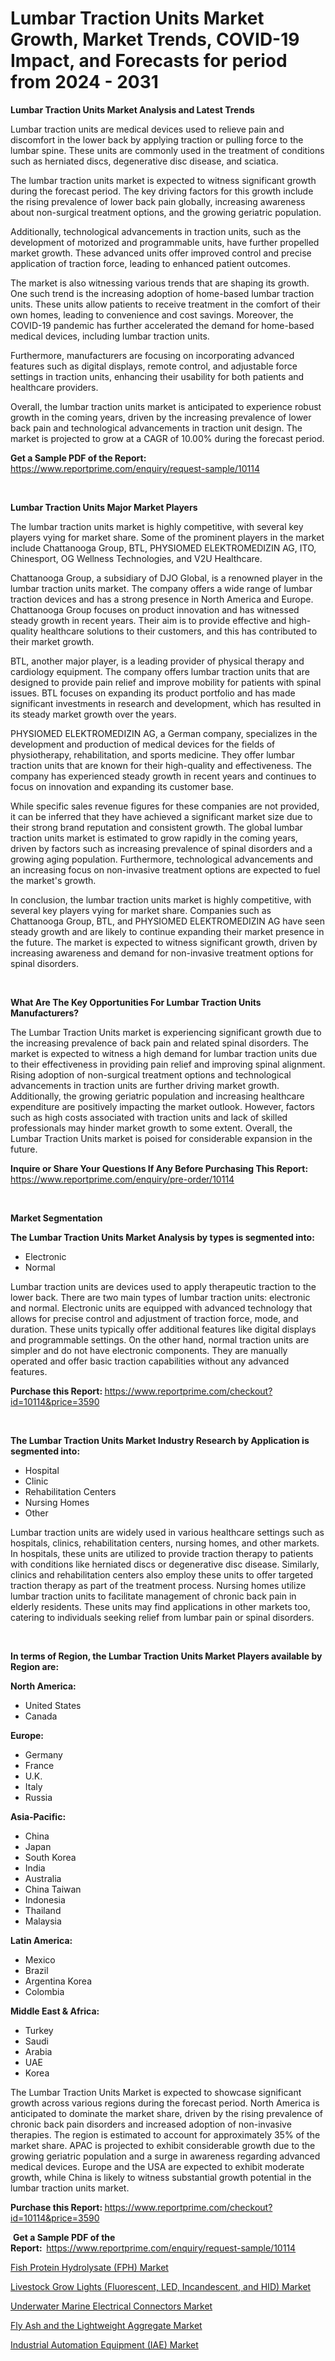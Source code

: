 <p><h1>Lumbar Traction Units Market Growth, Market Trends, COVID-19 Impact, and Forecasts for period from 2024 - 2031</h1></p><p><strong>Lumbar Traction Units Market Analysis and Latest Trends</strong></p>
<p><p>Lumbar traction units are medical devices used to relieve pain and discomfort in the lower back by applying traction or pulling force to the lumbar spine. These units are commonly used in the treatment of conditions such as herniated discs, degenerative disc disease, and sciatica.</p><p>The lumbar traction units market is expected to witness significant growth during the forecast period. The key driving factors for this growth include the rising prevalence of lower back pain globally, increasing awareness about non-surgical treatment options, and the growing geriatric population.</p><p>Additionally, technological advancements in traction units, such as the development of motorized and programmable units, have further propelled market growth. These advanced units offer improved control and precise application of traction force, leading to enhanced patient outcomes.</p><p>The market is also witnessing various trends that are shaping its growth. One such trend is the increasing adoption of home-based lumbar traction units. These units allow patients to receive treatment in the comfort of their own homes, leading to convenience and cost savings. Moreover, the COVID-19 pandemic has further accelerated the demand for home-based medical devices, including lumbar traction units.</p><p>Furthermore, manufacturers are focusing on incorporating advanced features such as digital displays, remote control, and adjustable force settings in traction units, enhancing their usability for both patients and healthcare providers.</p><p>Overall, the lumbar traction units market is anticipated to experience robust growth in the coming years, driven by the increasing prevalence of lower back pain and technological advancements in traction unit design. The market is projected to grow at a CAGR of 10.00% during the forecast period.</p></p>
<p><strong>Get a Sample PDF of the Report:&nbsp;</strong> <a href="https://www.reportprime.com/enquiry/request-sample/10114">https://www.reportprime.com/enquiry/request-sample/10114</a></p>
<p>&nbsp;</p>
<p><strong>Lumbar Traction Units Major Market Players</strong></p>
<p><p>The lumbar traction units market is highly competitive, with several key players vying for market share. Some of the prominent players in the market include Chattanooga Group, BTL, PHYSIOMED ELEKTROMEDIZIN AG, ITO, Chinesport, OG Wellness Technologies, and V2U Healthcare.</p><p>Chattanooga Group, a subsidiary of DJO Global, is a renowned player in the lumbar traction units market. The company offers a wide range of lumbar traction devices and has a strong presence in North America and Europe. Chattanooga Group focuses on product innovation and has witnessed steady growth in recent years. Their aim is to provide effective and high-quality healthcare solutions to their customers, and this has contributed to their market growth.</p><p>BTL, another major player, is a leading provider of physical therapy and cardiology equipment. The company offers lumbar traction units that are designed to provide pain relief and improve mobility for patients with spinal issues. BTL focuses on expanding its product portfolio and has made significant investments in research and development, which has resulted in its steady market growth over the years.</p><p>PHYSIOMED ELEKTROMEDIZIN AG, a German company, specializes in the development and production of medical devices for the fields of physiotherapy, rehabilitation, and sports medicine. They offer lumbar traction units that are known for their high-quality and effectiveness. The company has experienced steady growth in recent years and continues to focus on innovation and expanding its customer base.</p><p>While specific sales revenue figures for these companies are not provided, it can be inferred that they have achieved a significant market size due to their strong brand reputation and consistent growth. The global lumbar traction units market is estimated to grow rapidly in the coming years, driven by factors such as increasing prevalence of spinal disorders and a growing aging population. Furthermore, technological advancements and an increasing focus on non-invasive treatment options are expected to fuel the market's growth.</p><p>In conclusion, the lumbar traction units market is highly competitive, with several key players vying for market share. Companies such as Chattanooga Group, BTL, and PHYSIOMED ELEKTROMEDIZIN AG have seen steady growth and are likely to continue expanding their market presence in the future. The market is expected to witness significant growth, driven by increasing awareness and demand for non-invasive treatment options for spinal disorders.</p></p>
<p>&nbsp;</p>
<p><strong>What Are The Key Opportunities For Lumbar Traction Units Manufacturers?</strong></p>
<p><p>The Lumbar Traction Units market is experiencing significant growth due to the increasing prevalence of back pain and related spinal disorders. The market is expected to witness a high demand for lumbar traction units due to their effectiveness in providing pain relief and improving spinal alignment. Rising adoption of non-surgical treatment options and technological advancements in traction units are further driving market growth. Additionally, the growing geriatric population and increasing healthcare expenditure are positively impacting the market outlook. However, factors such as high costs associated with traction units and lack of skilled professionals may hinder market growth to some extent. Overall, the Lumbar Traction Units market is poised for considerable expansion in the future.</p></p>
<p><strong>Inquire or Share Your Questions If Any Before Purchasing This Report:</strong> <a href="https://www.reportprime.com/enquiry/pre-order/10114">https://www.reportprime.com/enquiry/pre-order/10114</a></p>
<p>&nbsp;</p>
<p><strong>Market Segmentation</strong></p>
<p><strong>The Lumbar Traction Units Market Analysis by types is segmented into:</strong></p>
<p><ul><li>Electronic</li><li>Normal</li></ul></p>
<p><p>Lumbar traction units are devices used to apply therapeutic traction to the lower back. There are two main types of lumbar traction units: electronic and normal. Electronic units are equipped with advanced technology that allows for precise control and adjustment of traction force, mode, and duration. These units typically offer additional features like digital displays and programmable settings. On the other hand, normal traction units are simpler and do not have electronic components. They are manually operated and offer basic traction capabilities without any advanced features.</p></p>
<p><strong>Purchase this Report:&nbsp;</strong><a href="https://www.reportprime.com/checkout?id=10114&price=3590">https://www.reportprime.com/checkout?id=10114&price=3590</a></p>
<p>&nbsp;</p>
<p><strong>The Lumbar Traction Units Market Industry Research by Application is segmented into:</strong></p>
<p><ul><li>Hospital</li><li>Clinic</li><li>Rehabilitation Centers</li><li>Nursing Homes</li><li>Other</li></ul></p>
<p><p>Lumbar traction units are widely used in various healthcare settings such as hospitals, clinics, rehabilitation centers, nursing homes, and other markets. In hospitals, these units are utilized to provide traction therapy to patients with conditions like herniated discs or degenerative disc disease. Similarly, clinics and rehabilitation centers also employ these units to offer targeted traction therapy as part of the treatment process. Nursing homes utilize lumbar traction units to facilitate management of chronic back pain in elderly residents. These units may find applications in other markets too, catering to individuals seeking relief from lumbar pain or spinal disorders.</p></p>
<p>&nbsp;</p>
<p><strong>In terms of Region, the Lumbar Traction Units Market Players available by Region are:</strong></p>
<p>
    <p> <strong> North America: </strong>
        <ul>
            <li>United States</li>
            <li>Canada</li>
        </ul>
        </p> 
    <p> <strong> Europe: </strong>
        <ul>
            <li>Germany</li>
            <li>France</li>
            <li>U.K.</li>
            <li>Italy</li>
            <li>Russia</li>
        </ul>
        </p> 
    <p> <strong> Asia-Pacific: </strong>
        <ul>
            <li>China</li>
            <li>Japan</li>
            <li>South Korea</li>
            <li>India</li>
            <li>Australia</li>
            <li>China Taiwan</li>
            <li>Indonesia</li>
            <li>Thailand</li>
            <li>Malaysia</li>
        </ul>
        </p> 
    <p> <strong> Latin America: </strong>
        <ul>
            <li>Mexico</li>
            <li>Brazil</li>
            <li>Argentina Korea</li>
            <li>Colombia</li>
        </ul>
        </p> 
    <p> <strong> Middle East & Africa: </strong>
        <ul>
            <li>Turkey</li>
            <li>Saudi</li>
            <li>Arabia</li>
            <li>UAE</li>
            <li>Korea</li>
        </ul>
    </p>
    </p>
<p><p>The Lumbar Traction Units Market is expected to showcase significant growth across various regions during the forecast period. North America is anticipated to dominate the market share, driven by the rising prevalence of chronic back pain disorders and increased adoption of non-invasive therapies. The region is estimated to account for approximately 35% of the market share. APAC is projected to exhibit considerable growth due to the growing geriatric population and a surge in awareness regarding advanced medical devices. Europe and the USA are expected to exhibit moderate growth, while China is likely to witness substantial growth potential in the lumbar traction units market.</p></p>
<p><strong>Purchase this Report: </strong><a href="https://www.reportprime.com/checkout?id=10114&price=3590">https://www.reportprime.com/checkout?id=10114&price=3590</a></p>
<p>&nbsp;<strong>Get a Sample PDF of the Report:&nbsp;&nbsp;</strong><a href="https://www.reportprime.com/enquiry/request-sample/10114">https://www.reportprime.com/enquiry/request-sample/10114</a></p>
<p><strong></strong></p>
<p><p><a href="https://medium.com/@carolekunde/fish-protein-hydrolysate-fph-market-share-evolution-and-market-growth-trends-2024-2031-dc4f44154ebd">Fish Protein Hydrolysate (FPH) Market</a></p><p><a href="https://medium.com/@carolekunde/livestock-grow-lights-fluorescent-led-incandescent-and-hid-market-research-report-its-history-bbf64ab04ca6">Livestock Grow Lights (Fluorescent, LED, Incandescent, and HID) Market</a></p><p><a href="https://medium.com/@carolekunde/underwater-marine-electrical-connectors-market-exploring-market-share-market-trends-and-future-813d15a83332">Underwater Marine Electrical Connectors Market</a></p><p><a href="https://medium.com/@carolekunde/fly-ash-and-the-lightweight-aggregate-market-analysis-and-sze-forecasted-for-period-from-2024-to-83dd3321316f">Fly Ash and the Lightweight Aggregate Market</a></p><p><a href="https://medium.com/@carolekunde/industrial-automation-equipment-iae-market-size-and-market-trends-complete-industry-overview-801e962aa896">Industrial Automation Equipment (IAE) Market</a></p></p>